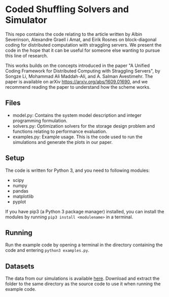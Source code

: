 # Coded Shuffling Solvers and Simulator
This repo contains the code relating to the article written by Albin Severinson, Alexandre Graell i Amat, and Eirik Rosnes on block-diagonal coding for distributed computation with straggling servers. We present the code in the hope that it can be useful for someone else wanting to pursue this line of research.

This works builds on the concepts introduced in the paper "A Unified Coding Framework for Distributed Computing with Straggling Servers", by Songze Li, Mohammad Ali Maddah-Ali, and A. Salman Avestimehr. The paper is available on arXiv https://arxiv.org/abs/1609.01690, and we recommend reading the paper to understand how the scheme works.

## Files
* model.py: Contains the system model description and integer programming formulation.
* solvers.py: Optimization solvers for the storage design problem and functions relating to performance evaluation.
* examples.py: Example usage. This is the code used to run the simulations and generate the plots in our paper.

## Setup
The code is written for Python 3, and you need to following modules:
* scipy
* numpy
* pandas
* matplotlib
* pyplot

If you have pip3 (a Python 3 package manager) installed, you can install the modules by running ```pip3 install <modulename>``` in a terminal.

## Running
Run the example code by opening a terminal in the directory containing the code and entering ```python3 examples.py```.

## Datasets
The data from our simulations is available [here](https://www.dropbox.com/sh/4w0rv9r04eynu2f/AAC6RhLETeokEkxHThQgquyQa?dl=0). Download and extract the folder to the same directory as the source code to use it when running the example code.
